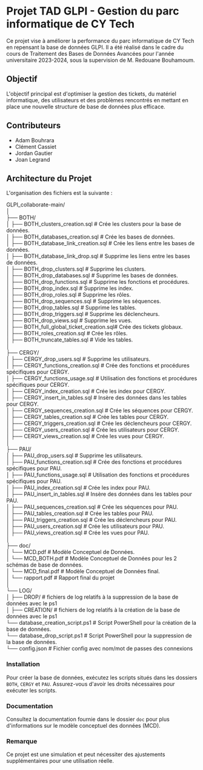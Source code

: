 # Projet TAD GLPI - Gestion du parc informatique de CY Tech

Ce projet vise à améliorer la performance du parc informatique de CY Tech en repensant la base de données GLPI. Il a été réalisé dans le cadre du cours de Traitement des Bases de Données Avancées pour l'année universitaire 2023-2024, sous la supervision de M. Redouane Bouhamoum.

## Objectif

L'objectif principal est d'optimiser la gestion des tickets, du matériel informatique, des utilisateurs et des problèmes rencontrés en mettant en place une nouvelle structure de base de données plus efficace.

## Contributeurs

- Adam Bouhrara
- Clément Cassiet
- Jordan Gautier
- Joan Legrand

## Architecture du Projet

L'organisation des fichiers est la suivante :

GLPI_collaborate-main/<br>
│<br>
├── BOTH/<br>
│ ├── BOTH_clusters_creation.sql          # Crée les clusters pour la base de données.<br>
│ ├── BOTH_databases_creation.sql         # Crée les bases de données.<br>
│ ├── BOTH_database_link_creation.sql     # Crée les liens entre les bases de données.<br>
│ ├── BOTH_database_link_drop.sql         # Supprime les liens entre les bases de données.<br>
│ ├── BOTH_drop_clusters.sql              # Supprime les clusters.<br>
│ ├── BOTH_drop_databases.sql             # Supprime les bases de données.<br>
│ ├── BOTH_drop_functions.sql             # Supprime les fonctions et procédures.<br>
│ ├── BOTH_drop_index.sql                 # Supprime les index.<br>
│ ├── BOTH_drop_roles.sql                 # Supprime les rôles.<br>
│ ├── BOTH_drop_sequences.sql             # Supprime les séquences.<br>
│ ├── BOTH_drop_tables.sql                # Supprime les tables.<br>
│ ├── BOTH_drop_triggers.sql              # Supprime les déclencheurs.<br>
│ ├── BOTH_drop_views.sql                 # Supprime les vues.<br>
│ ├── BOTH_full_global_ticket_creation.sql# Crée des tickets globaux.<br>
│ ├── BOTH_roles_creation.sql             # Crée les rôles.<br>
│ ├── BOTH_truncate_tables.sql            # Vide les tables.<br>
│<br>
├── CERGY/<br>
│ ├── CERGY_drop_users.sql                # Supprime les utilisateurs.<br>
│ ├── CERGY_functions_creation.sql        # Crée des fonctions et procédures spécifiques pour CERGY.<br>
│ ├── CERGY_functions_usage.sql           # Utilisation des fonctions et procédures spécifiques pour CERGY.<br>
│ ├── CERGY_index_creation.sql            # Crée les index pour CERGY.<br>
│ ├── CERGY_insert_in_tables.sql          # Insère des données dans les tables pour CERGY.<br>
│ ├── CERGY_sequences_creation.sql        # Crée les séquences pour CERGY.<br>
│ ├── CERGY_tables_creation.sql           # Crée les tables pour CERGY.<br>
│ ├── CERGY_triggers_creation.sql         # Crée les déclencheurs pour CERGY.<br>
│ ├── CERGY_users_creation.sql            # Crée les utilisateurs pour CERGY.<br>
│ ├── CERGY_views_creation.sql            # Crée les vues pour CERGY.<br>
│<br>
├── PAU/<br>
│ ├── PAU_drop_users.sql                  # Supprime les utilisateurs.<br>
│ ├── PAU_functions_creation.sql          # Crée des fonctions et procédures spécifiques pour PAU.<br>
│ ├── PAU_functions_usage.sql             # Utilisation des fonctions et procédures spécifiques pour PAU.<br>
│ ├── PAU_index_creation.sql              # Crée les index pour PAU.<br>
│ ├── PAU_insert_in_tables.sql            # Insère des données dans les tables pour PAU.<br>
│ ├── PAU_sequences_creation.sql          # Crée les séquences pour PAU.<br>
│ ├── PAU_tables_creation.sql             # Crée les tables pour PAU.<br>
│ ├── PAU_triggers_creation.sql           # Crée les déclencheurs pour PAU.<br>
│ ├── PAU_users_creation.sql              # Crée les utilisateurs pour PAU.<br>
│ ├── PAU_views_creation.sql              # Crée les vues pour PAU.<br>
│<br>
├── doc/<br>
│ └── MCD.pdf                             # Modèle Conceptuel de Données.<br>
│ └── MCD_BOTH.pdf                        # Modèle Conceptuel de Données pour les 2 schémas de base de données.<br>
│ └── MCD_final.pdf                       # Modèle Conceptuel de Données final.<br>
│ └── rapport.pdf                         # Rapport final du projet<br>
│<br>
└── LOG/<br>
│ ├──  DROP/                               # fichiers de log relatifs à la suppression de la base de données avec le ps1<br>
│ ├──  CREATION/                           # fichiers de log relatifs à la création de la base de données avec le ps1<br>
└── database_creation_script.ps1           # Script PowerShell pour la création de la base de données.<br>
└── database_drop_script.ps1               # Script PowerShell pour la suppression de la base de données.<br>
└── config.json                            # Fichier config avec nom/mot de passes des connexions<br>



### Installation

Pour créer la base de données, exécutez les scripts situés dans les dossiers `BOTH`, `CERGY` et `PAU`. Assurez-vous d'avoir les droits nécessaires pour exécuter les scripts.

### Documentation

Consultez la documentation fournie dans le dossier `doc` pour plus d'informations sur le modèle conceptuel des données (MCD).

### Remarque

Ce projet est une simulation et peut nécessiter des ajustements supplémentaires pour une utilisation réelle.



